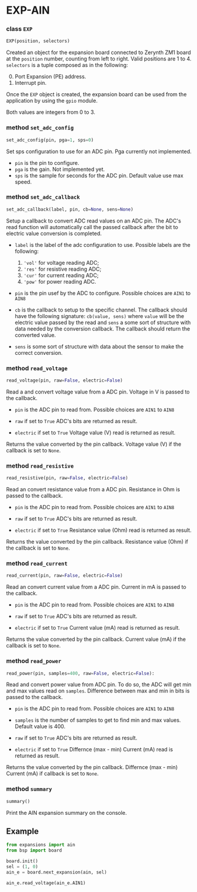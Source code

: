# EXP-AIN

### class `EXP`
```python
EXP(position, selectors)
```
Created an object for the expansion board connected to Zerynth ZM1 board at the `position` number, counting from left to right. Valid positions are 1 to 4.
`selectors` is a tuple composed as in the following:

0. Port Expansion (PE) address.
1. Interrupt pin.

Once the `EXP` object is created, the expansion board can be used from the application by using the `gpio` module.

Both values are integers from 0 to 3.

### method `set_adc_config`
```python
set_adc_config(pin, pga=1, sps=0)
```
Set sps configuration to use for an ADC pin. Pga currently not implemented.

* `pin` is the pin to configure.
* `pga` is the gain. Not implemented yet.
* `sps` is the sample for seconds for the ADC pin. Default value use max speed.

### method `set_adc_callback`
```python
set_adc_callback(label, pin, cb=None, sens=None)
```
Setup a callback to convert ADC read values on an ADC pin. The ADC's read function will automatically call the passed callback after the bit to electric value conversion is completed.

* `label` is the label of the adc configuration to use.
    Possible labels are the following:
    1. `'vol'` for voltage reading ADC;
    2. `'res'` for resistive reading ADC;
    3. `'cur'` for current reading ADC;
    4. `'pow'` for power reading ADC.

* `pin` is the pin usef by the ADC to configure. Possible choices are `AIN1` to `AIN8`

* `cb` is the callback to setup to the specific channel.
    The callback should have the following signature: `cb(value, sens)` where `value` will be the electric value passed by the read and `sens` a some sort of structure with data needed by the conversion callback. The callback should return the converted value.

* `sens` is some sort of structure with data about the sensor to make the correct conversion.

### method `read_voltage`
```python
read_voltage(pin, raw=False, electric=False)
```
Read a and convert voltage value from a ADC pin. Voltage in V is passed to the callback.
* `pin` is the ADC pin to read from. Possible choices are `AIN1` to `AIN8`

* `raw` if set to `True` ADC's bits are returned as result.

* `electric` if set to `True` Voltage value (V) read is returned as result.

Returns the value converted by the pin callback. Voltage value (V) if the callback is set to `None`.

### method `read_resistive`
```python
read_resistive(pin, raw=False, electric=False)
```
Read an convert resistance value from a ADC pin. Resistance in Ohm is passed to the callback.
* `pin` is the ADC pin to read from. Possible choices are `AIN1` to `AIN8`

* `raw` if set to `True` ADC's bits are returned as result.

* `electric` if set to `True` Resistance value (Ohm) read is returned as result.

Returns the value converted by the pin callback. Resistance value (Ohm) if the callback is set to `None`.

### method `read_current`
```python
read_current(pin, raw=False, electric=False)
```
Read an convert current value from a ADC pin. Current in mA is passed to the callback.
* `pin` is the ADC pin to read from. Possible choices are `AIN1` to `AIN8`

* `raw` if set to `True` ADC's bits are returned as result.

* `electric` if set to `True` Current value (mA) read is returned as result.

Returns the value converted by the pin callback. Current value (mA) if the callback is set to `None`.

### method `read_power`
```python
read_power(pin, samples=400, raw=False, electric=False):
```
Read and convert power value from ADC pin. To do so, the ADC will get min and max values read on `samples`.
Difference between max and min in bits is passed to the callback.

* `pin` is the ADC pin to read from. Possible choices are `AIN1` to `AIN8`

* `samples` is the number of samples to get to find min and max values. Default value is 400.

* `raw` if set to `True` ADC's bits are returned as result.


* `electric` if set to `True` Differnce (max - min) Current (mA) read is returned as result.

Returns the value converted by the pin callback. Differnce (max - min) Current (mA) if callback is set to `None`.

### method `summary`
```python
summary()
```
Print the AIN expansion summary on the console.

## Example

```python
from expansions import ain
from bsp import board

board.init()
sel = (1, 0) 
ain_e = board.next_expansion(ain, sel)

ain_e.read_voltage(ain_e.AIN1)
```
